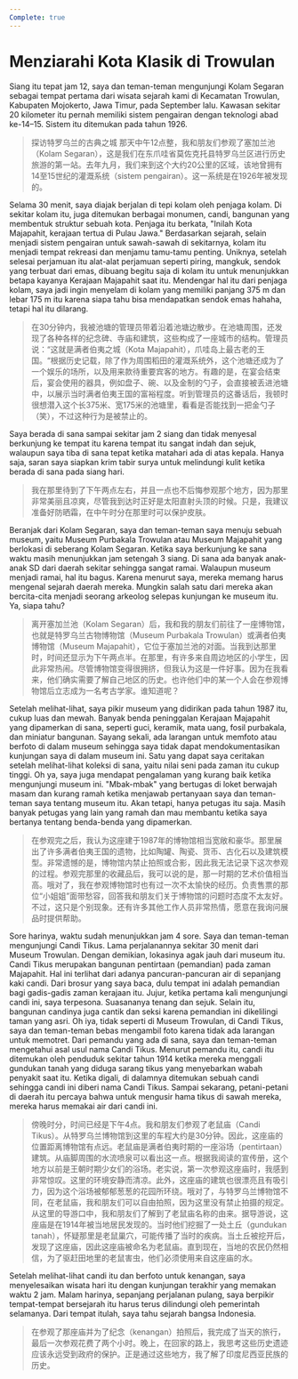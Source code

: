 ```yaml
---
Complete: true
---
```


# Menziarahi Kota Klasik di Trowulan

Siang itu tepat jam 12, saya dan teman-teman mengunjungi Kolam Segaran sebagai tempat pertama dari wisata sejarah kami di Kecamatan Trowulan, Kabupaten Mojokerto, Jawa Timur, pada September lalu. Kawasan sekitar 20 kilometer itu pernah memiliki sistem pengairan dengan teknologi abad ke-14–15. Sistem itu ditemukan pada tahun 1926.

> 探访特罗乌兰的古典之城
> 那天中午12点整，我和朋友们参观了塞加兰池（Kolam Segaran），这是我们在东爪哇省莫佐克托县特罗乌兰区进行历史旅游的第一站。去年九月，我们来到这个大约20公里的区域，该地曾拥有14至15世纪的灌溉系统（sistem pengairan）。这一系统是在1926年被发现的。

Selama 30 menit, saya diajak berjalan di tepi kolam oleh penjaga kolam. Di sekitar kolam itu, juga ditemukan berbagai monumen, candi, bangunan yang membentuk struktur sebuah kota. Penjaga itu berkata, "Inilah Kota Majapahit, kerajaan tertua di Pulau Jawa." Berdasarkan sejarah, selain menjadi sistem pengairan untuk sawah-sawah di sekitarnya, kolam itu menjadi tempat rekreasi dan menjamu tamu-tamu penting. Uniknya, setelah selesai perjamuan itu alat-alat perjamuan seperti piring, mangkuk, sendok yang terbuat dari emas, dibuang begitu saja di kolam itu untuk menunjukkan betapa kayanya Kerajaan Majapahit saat itu. Mendengar hal itu dari penjaga kolam, saya jadi ingin menyelam di kolam yang memiliki panjang 375 m dan lebar 175 m itu karena siapa tahu bisa mendapatkan sendok emas hahaha, tetapi hal itu dilarang.

> 在30分钟内，我被池塘的管理员带着沿着池塘边散步。在池塘周围，还发现了各种各样的纪念碑、寺庙和建筑，这些构成了一座城市的结构。管理员说：“这就是满者伯夷之城（Kota Majapahit），爪哇岛上最古老的王国。“根据历史记载，除了作为周围稻田的灌溉系统外，这个池塘还成为了一个娱乐的场所，以及用来款待重要宾客的地方。有趣的是，在宴会结束后，宴会使用的器具，例如盘子、碗、以及金制的勺子，会直接被丢进池塘中，以展示当时满者伯夷王国的富裕程度。听到管理员的这番话后，我顿时很想潜入这个长375米、宽175米的池塘里，看看是否能找到一把金勺子（笑），不过这种行为是被禁止的。

Saya berada di sana sampai sekitar jam 2 siang dan tidak menyesal berkunjung ke tempat itu karena tempat itu sangat indah dan sejuk, walaupun saya tiba di sana tepat ketika matahari ada di atas kepala. Hanya saja, saran saya siapkan krim tabir surya untuk melindungi kulit ketika berada di sana pada siang hari.

> 我在那里待到了下午两点左右，并且一点也不后悔参观那个地方，因为那里非常美丽且凉爽，尽管我到达时正好是太阳直射头顶的时候。只是，我建议准备好防晒霜，在中午时分在那里时可以保护皮肤。

Beranjak dari Kolam Segaran, saya dan teman-teman saya menuju sebuah museum, yaitu Museum Purbakala Trowulan atau Museum Majapahit yang berlokasi di seberang Kolam Segaran. Ketika saya berkunjung ke sana waktu masih menunjukkan jam setengah 3 siang. Di sana ada banyak anak-anak SD dari daerah sekitar sehingga sangat ramai. Walaupun museum menjadi ramai, hal itu bagus. Karena menurut saya, mereka memang harus mengenal sejarah daerah mereka. Mungkin salah satu dari mereka akan bercita-cita menjadi seorang arkeolog selepas kunjungan ke museum itu. Ya, siapa tahu?

> 离开塞加兰池（Kolam Segaran）后，我和我的朋友们前往了一座博物馆，也就是特罗乌兰古物博物馆（Museum Purbakala Trowulan）或满者伯夷博物馆（Museum Majapahit），它位于塞加兰池的对面。当我到达那里时，时间还显示为下午两点半。在那里，有许多来自周边地区的小学生，因此非常热闹。尽管博物馆变得很拥挤，但我认为这是一件好事。因为在我看来，他们确实需要了解自己地区的历史。也许他们中的某一个人会在参观博物馆后立志成为一名考古学家。谁知道呢？

Setelah melihat-lihat, saya pikir museum yang didirikan pada tahun 1987 itu, cukup luas dan mewah. Banyak benda peninggalan Kerajaan Majapahit yang dipamerkan di sana, seperti guci, keramik, mata uang, fosil purbakala, dan miniatur bangunan. Sayang sekali, ada larangan untuk memfoto atau berfoto di dalam museum sehingga saya tidak dapat mendokumentasikan kunjungan saya di dalam museum ini. Satu yang dapat saya ceritakan setelah melihat-lihat koleksi di sana, yaitu nilai seni pada zaman itu cukup tinggi. Oh ya, saya juga mendapat pengalaman yang kurang baik ketika mengunjungi museum ini. "Mbak-mbak" yang bertugas di loket berwajah masam dan kurang ramah ketika menjawab pertanyaan saya dan teman-teman saya tentang museum itu. Akan tetapi, hanya petugas itu saja. Masih banyak petugas yang lain yang ramah dan mau membantu ketika saya bertanya tentang benda-benda yang dipamerkan.

> 在参观完之后，我认为这座建于1987年的博物馆相当宽敞和豪华。那里展出了许多满者伯夷王国的遗物，比如陶罐、陶瓷、货币、古化石以及建筑模型。非常遗憾的是，博物馆内禁止拍照或合影，因此我无法记录下这次参观的过程。参观完那里的收藏品后，我可以说的是，那一时期的艺术价值相当高。哦对了，我在参观博物馆时也有过一次不太愉快的经历。负责售票的那位“小姐姐”面带愁容，回答我和朋友们关于博物馆的问题时态度不太友好。不过，这只是个别现象。还有许多其他工作人员非常热情，愿意在我询问展品时提供帮助。

Sore harinya, waktu sudah menunjukkan jam 4 sore. Saya dan teman-teman mengunjungi Candi Tikus. Lama perjalanannya sekitar 30 menit dari Museum Trowulan. Dengan demikian, lokasinya agak jauh dari museum itu. Candi Tikus merupakan bangunan pentirtaan (pemandian) pada zaman Majapahit. Hal ini terlihat dari adanya pancuran-pancuran air di sepanjang kaki candi. Dari brosur yang saya baca, dulu tempat ini adalah pemandian bagi gadis-gadis zaman kerajaan itu. Jujur, ketika pertama kali mengunjungi candi ini, saya terpesona. Suasananya tenang dan sejuk. Selain itu, bangunan candinya juga cantik dan seksi karena pemandian ini dikelilingi taman yang asri. Oh iya, tidak seperti di Museum Trowulan, di Candi Tikus, saya dan teman-teman bebas mengambil foto karena tidak ada larangan untuk memotret. Dari pemandu yang ada di sana, saya dan teman-teman mengetahui asal usul nama Candi Tikus. Menurut pemandu itu, candi itu ditemukan oleh penduduk sekitar tahun 1914 ketika mereka menggali gundukan tanah yang diduga sarang tikus yang menyebarkan wabah penyakit saat itu. Ketika digali, di dalamnya ditemukan sebuah candi sehingga candi ini diberi nama Candi Tikus. Sampai sekarang, petani-petani di daerah itu percaya bahwa untuk mengusir hama tikus di sawah mereka, mereka harus memakai air dari candi ini.

> 傍晚时分，时间已经是下午4点。我和朋友们参观了老鼠庙（Candi Tikus）。从特罗乌兰博物馆到这里的车程大约是30分钟。因此，这座庙的位置距离博物馆有点远。老鼠庙是满者伯夷时期的一座浴场（pentirtaan）建筑。从庙脚周围的水流喷泉可以看出这一点。根据我阅读的宣传册，这个地方以前是王朝时期少女们的浴场。老实说，第一次参观这座庙时，我感到非常惊叹。这里的环境安静而清凉。此外，这座庙的建筑也很漂亮且有吸引力，因为这个浴场被郁郁葱葱的花园所环绕。哦对了，与特罗乌兰博物馆不同，在老鼠庙，我和朋友们可以自由拍照，因为这里没有禁止拍摄的规定。从这里的导游口中，我和朋友们了解到了老鼠庙名称的由来。据导游说，这座庙是在1914年被当地居民发现的。当时他们挖掘了一处土丘（gundukan tanah），怀疑那里是老鼠巢穴，可能传播了当时的疾病。当土丘被挖开后，发现了这座庙，因此这座庙被命名为老鼠庙。直到现在，当地的农民仍然相信，为了驱赶田地里的老鼠害虫，他们必须使用来自这座庙的水。

Setelah melihat-lihat candi itu dan berfoto untuk kenangan, saya menyelesaikan wisata hari itu dengan kunjungan terakhir yang memakan waktu 2 jam. Malam harinya, sepanjang perjalanan pulang, saya berpikir tempat-tempat bersejarah itu harus terus dilindungi oleh pemerintah selamanya. Dari tempat itulah, saya tahu sejarah bangsa Indonesia.

> 在参观了那座庙并为了纪念（kenangan）拍照后，我完成了当天的旅行，最后一次参观花费了两个小时。晚上，在回家的路上，我思考这些历史遗迹应该永远受到政府的保护。正是通过这些地方，我了解了印度尼西亚民族的历史。

